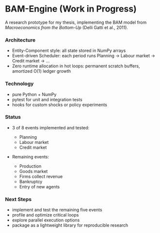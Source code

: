 # BAM-Engine (Work in Progress)

A research prototype for my thesis, implementing the BAM model from *Macroeconomics from the Bottom-Up* (Delli Gatti et al., 2011).

### Architecture

* Entity-Component style: all state stored in NumPy arrays
* Event-driven Scheduler: each period runs Planning → Labour market → Credit market → …
* Zero runtime allocation in hot loops: permanent scratch buffers, amortized O(1) ledger growth

### Technology

* pure Python + NumPy
* pytest for unit and integration tests
* hooks for custom shocks or policy experiments

### Status

* 3 of 8 events implemented and tested:

  * Planning
  * Labour market
  * Credit market
* Remaining events:

  * Production
  * Goods market
  * Firms collect revenue
  * Bankruptcy
  * Entry of new agents

### Next Steps

* implement and test the remaining five events
* profile and optimize critical loops
* explore parallel execution options
* package as a lightweight library for reproducible research
